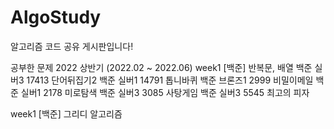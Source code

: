 # AlgoStudy
알고리즘 코드 공유 게시판입니다!

공부한 문제
2022 상반기 (2022.02 ~ 2022.06)
week1 [백준] 반복문, 배열
백준    실버3 17413 단어뒤집기2
백준    실버1 14791 톱니바퀴
백준    브론즈1 2999 비밀이메일
백준    실버1 2178 미로탐색
백준    실버3	3085	사탕게임
백준    실버3 5545  최고의 피자

week1 [백준] 그리디 알고리즘


